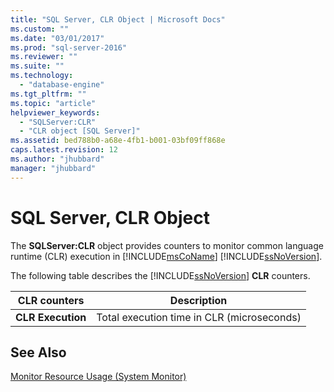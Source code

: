 ```yaml
---
title: "SQL Server, CLR Object | Microsoft Docs"
ms.custom: ""
ms.date: "03/01/2017"
ms.prod: "sql-server-2016"
ms.reviewer: ""
ms.suite: ""
ms.technology: 
  - "database-engine"
ms.tgt_pltfrm: ""
ms.topic: "article"
helpviewer_keywords: 
  - "SQLServer:CLR"
  - "CLR object [SQL Server]"
ms.assetid: bed788b0-a68e-4fb1-b001-03bf09ff868e
caps.latest.revision: 12
ms.author: "jhubbard"
manager: "jhubbard"
---
```

# SQL Server, CLR Object
  The **SQLServer:CLR** object provides counters to monitor common language runtime (CLR) execution in [!INCLUDE[msCoName](../../../a9notintoc/includes/msconame-md.md)] [!INCLUDE[ssNoVersion](../../../a9notintoc/includes/ssnoversion-md.md)].  
  
 The following table describes the [!INCLUDE[ssNoVersion](../../../a9notintoc/includes/ssnoversion-md.md)] **CLR** counters.  
  
|CLR counters|Description|  
|------------------|-----------------|  
|**CLR Execution**|Total execution time in CLR (microseconds)|  
  
## See Also  
 [Monitor Resource Usage &#40;System Monitor&#41;](../../../relational-databases/monitor/performance-monitor/monitor-resource-usage-system-monitor.md)  
  
  